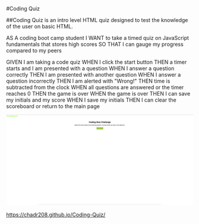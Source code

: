 #Coding Quiz

##Coding Quiz is an intro level HTML quiz designed to test the knowledge of the user on basic HTML.

AS A coding boot camp student
I WANT to take a timed quiz on JavaScript fundamentals that stores high scores
SO THAT I can gauge my progress compared to my peers

GIVEN I am taking a code quiz
WHEN I click the start button
THEN a timer starts and I am presented with a question
WHEN I answer a question correctly
THEN I am presented with another question
WHEN I answer a question incorrectly
THEN I am alerted with "Wrong!"
THEN time is subtracted from the clock
WHEN all questions are answered or the timer reaches 0
THEN the game is over
WHEN the game is over
THEN I can save my initials and my score
WHEN I save my initials
THEN I can clear the scoreboard or return to the main page

![Coding quiz screenshot](./assets/images/Coding%20quiz%20screenshot.png)

https://chadr208.github.io/Coding-Quiz/